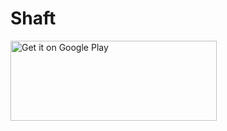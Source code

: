 # Shaft

<a href="https://play.google.com/store/apps/details?id=ceui.lisa">
<img alt="Get it on Google Play" src="https://play.google.com/intl/en_us/badges/images/generic/en_badge_web_generic.png" 
width="330" height="128" />
</a>


